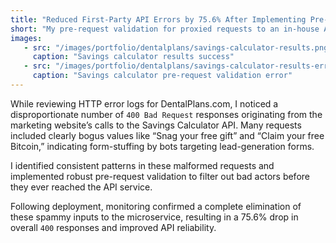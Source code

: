 ```yaml
---
title: "Reduced First-Party API Errors by 75.6% After Implementing Pre-Request Validation"
short: "My pre-request validation for proxied requests to an in-house API **immediately achieved a 75.6% error rate reduction.** ✋👮‍♀️"
images:
   - src: "/images/portfolio/dentalplans/savings-calculator-results.png"
     caption: "Savings calculator results success"
   - src: "/images/portfolio/dentalplans/savings-calculator-results-error.png"
     caption: "Savings calculator pre-request validation error"
---
```


While reviewing HTTP error logs for DentalPlans.com, I noticed a disproportionate number of `400 Bad Request` responses originating from the marketing website’s calls to the Savings Calculator API. Many requests included clearly bogus values like “Snag your free gift” and “Claim your free Bitcoin,” indicating form-stuffing by bots targeting lead-generation forms.

I identified consistent patterns in these malformed requests and implemented robust pre-request validation to filter out bad actors before they ever reached the API service.

Following deployment, monitoring confirmed a complete elimination of these spammy inputs to the microservice, resulting in a 75.6% drop in overall `400` responses and improved API reliability.
